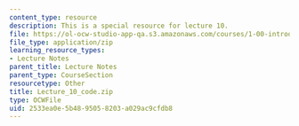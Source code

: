 ```yaml
---
content_type: resource
description: This is a special resource for lecture 10.
file: https://ol-ocw-studio-app-qa.s3.amazonaws.com/courses/1-00-introduction-to-computers-and-engineering-problem-solving-spring-2012/2533ea0e5b4895058203a029ac9cfdb8_Lecture_10_code.zip
file_type: application/zip
learning_resource_types:
- Lecture Notes
parent_title: Lecture Notes
parent_type: CourseSection
resourcetype: Other
title: Lecture_10_code.zip
type: OCWFile
uid: 2533ea0e-5b48-9505-8203-a029ac9cfdb8
---
```

